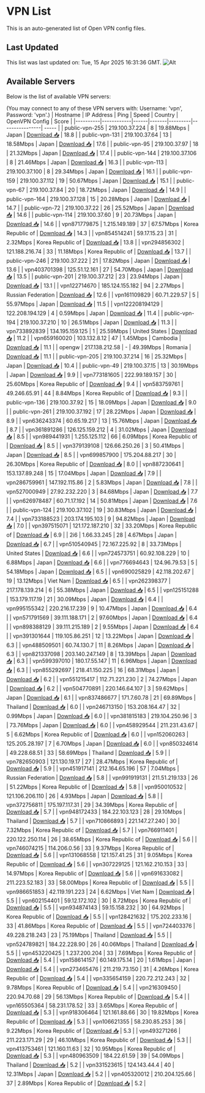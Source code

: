 # VPN List

This is an auto-generated list of Open VPN config files.

## Last Updated

This list was last updated on: Tue, 15 Apr 2025 16:31:36 GMT.
![Alt](https://repobeats.axiom.co/api/embed/186b98318ef1479477931607c1ad7d823f12451f.svg "Repobeats analytics image")

## Available Servers

Below is the list of available VPN servers:

(You may connect to any of these VPN servers with: Username: 'vpn', Password: 'vpn'.)
| Hostname | IP Address | Ping | Speed | Country | OpenVPN Config | Score |
|----------|------------|------|-------|---------|----------------| ----- |
| public-vpn-255 | 219.100.37.224 | 8 | 19.88Mbps | Japan | [Download 📥](./configs/server_0_JP.ovpn) | 18.8 |
| public-vpn-131 | 219.100.37.64 | 13 | 18.58Mbps | Japan | [Download 📥](./configs/server_1_JP.ovpn) | 17.6 |
| public-vpn-95 | 219.100.37.97 | 18 | 21.32Mbps | Japan | [Download 📥](./configs/server_2_JP.ovpn) | 17.4 |
| public-vpn-144 | 219.100.37.106 | 8 | 21.46Mbps | Japan | [Download 📥](./configs/server_3_JP.ovpn) | 16.3 |
| public-vpn-113 | 219.100.37.100 | 8 | 29.34Mbps | Japan | [Download 📥](./configs/server_4_JP.ovpn) | 16.1 |
| public-vpn-159 | 219.100.37.112 | 19 | 50.67Mbps | Japan | [Download 📥](./configs/server_5_JP.ovpn) | 15.1 |
| public-vpn-67 | 219.100.37.84 | 20 | 18.72Mbps | Japan | [Download 📥](./configs/server_6_JP.ovpn) | 14.9 |
| public-vpn-164 | 219.100.37.128 | 15 | 20.28Mbps | Japan | [Download 📥](./configs/server_7_JP.ovpn) | 14.7 |
| public-vpn-72 | 219.100.37.22 | 26 | 25.52Mbps | Japan | [Download 📥](./configs/server_8_JP.ovpn) | 14.6 |
| public-vpn-114 | 219.100.37.60 | 9 | 20.73Mbps | Japan | [Download 📥](./configs/server_9_JP.ovpn) | 14.6 |
| vpn871779875 | 1.215.149.189 | 37 | 67.57Mbps | Korea Republic of | [Download 📥](./configs/server_10_KR.ovpn) | 14.3 |
| vpn854514241 | 59.17.15.23 | 31 | 2.32Mbps | Korea Republic of | [Download 📥](./configs/server_11_KR.ovpn) | 13.8 |
| vpn294856302 | 121.188.216.74 | 33 | 11.18Mbps | Korea Republic of | [Download 📥](./configs/server_12_KR.ovpn) | 13.7 |
| public-vpn-246 | 219.100.37.222 | 21 | 17.82Mbps | Japan | [Download 📥](./configs/server_13_JP.ovpn) | 13.6 |
| vpn403701398 | 125.51.12.161 | 27 | 54.70Mbps | Japan | [Download 📥](./configs/server_14_JP.ovpn) | 13.5 |
| public-vpn-201 | 219.100.37.212 | 23 | 23.94Mbps | Japan | [Download 📥](./configs/server_15_JP.ovpn) | 13.1 |
| vpn122714670 | 185.124.155.182 | 94 | 2.27Mbps | Russian Federation | [Download 📥](./configs/server_16_RU.ovpn) | 12.6 |
| vpn161109829 | 60.71.229.57 | 5 | 55.97Mbps | Japan | [Download 📥](./configs/server_17_JP.ovpn) | 11.5 |
| vpn122208194129 | 122.208.194.129 | 4 | 0.59Mbps | Japan | [Download 📥](./configs/server_18_JP.ovpn) | 11.4 |
| public-vpn-194 | 219.100.37.210 | 10 | 26.51Mbps | Japan | [Download 📥](./configs/server_19_JP.ovpn) | 11.3 |
| vpn733892839 | 134.195.159.125 | 1 | 25.59Mbps | United States | [Download 📥](./configs/server_20_US.ovpn) | 11.2 |
| vpn659160020 | 103.132.8.12 | 47 | 1.45Mbps | Cambodia | [Download 📥](./configs/server_21_KH.ovpn) | 11.1 |
| opengw | 217.138.212.58 | - | 49.39Mbps | Romania | [Download 📥](./configs/server_22_RO.ovpn) | 11.1 |
| public-vpn-205 | 219.100.37.214 | 16 | 25.32Mbps | Japan | [Download 📥](./configs/server_23_JP.ovpn) | 10.4 |
| public-vpn-49 | 219.100.37.15 | 13 | 30.19Mbps | Japan | [Download 📥](./configs/server_24_JP.ovpn) | 9.9 |
| vpn773181605 | 222.99.189.157 | 30 | 25.60Mbps | Korea Republic of | [Download 📥](./configs/server_25_KR.ovpn) | 9.4 |
| vpn583759761 | 49.246.65.91 | 44 | 8.84Mbps | Korea Republic of | [Download 📥](./configs/server_26_KR.ovpn) | 9.3 |
| public-vpn-136 | 219.100.37.92 | 15 | 18.09Mbps | Japan | [Download 📥](./configs/server_27_JP.ovpn) | 9.0 |
| public-vpn-261 | 219.100.37.192 | 17 | 28.22Mbps | Japan | [Download 📥](./configs/server_28_JP.ovpn) | 8.9 |
| vpn636243374 | 60.65.19.217 | 13 | 15.76Mbps | Japan | [Download 📥](./configs/server_29_JP.ovpn) | 8.7 |
| vpn361891286 | 126.125.159.212 | 4 | 31.02Mbps | Japan | [Download 📥](./configs/server_30_JP.ovpn) | 8.5 |
| vpn989441931 | 1.255.125.112 | 66 | 6.09Mbps | Korea Republic of | [Download 📥](./configs/server_31_KR.ovpn) | 8.5 |
| vpn379139108 | 126.66.250.26 | 3 | 50.41Mbps | Japan | [Download 📥](./configs/server_32_JP.ovpn) | 8.5 |
| vpn699857900 | 175.204.88.217 | 30 | 26.30Mbps | Korea Republic of | [Download 📥](./configs/server_33_KR.ovpn) | 8.0 |
| vpn887230641 | 153.137.89.248 | 15 | 17.04Mbps | Japan | [Download 📥](./configs/server_34_JP.ovpn) | 7.9 |
| vpn286759961 | 147.192.115.86 | 2 | 5.83Mbps | Japan | [Download 📥](./configs/server_35_JP.ovpn) | 7.8 |
| vpn527000949 | 27.92.232.220 | 3 | 84.68Mbps | Japan | [Download 📥](./configs/server_36_JP.ovpn) | 7.7 |
| vpn626978487 | 60.71.17.192 | 14 | 50.81Mbps | Japan | [Download 📥](./configs/server_37_JP.ovpn) | 7.6 |
| public-vpn-124 | 219.100.37.102 | 19 | 30.83Mbps | Japan | [Download 📥](./configs/server_38_JP.ovpn) | 7.4 |
| vpn733188523 | 203.174.195.103 | 9 | 94.82Mbps | Japan | [Download 📥](./configs/server_39_JP.ovpn) | 7.0 |
| vpn397515071 | 121.172.187.210 | 32 | 33.20Mbps | Korea Republic of | [Download 📥](./configs/server_40_KR.ovpn) | 6.9 |
| 2i6 | 1.66.33.245 | 28 | 4.67Mbps | Japan | [Download 📥](./configs/server_41_JP.ovpn) | 6.7 |
| vpn510540945 | 72.167.225.92 | 8 | 33.73Mbps | United States | [Download 📥](./configs/server_42_US.ovpn) | 6.6 |
| vpn724573751 | 60.92.108.229 | 10 | 6.88Mbps | Japan | [Download 📥](./configs/server_43_JP.ovpn) | 6.6 |
| vpn776694643 | 124.96.79.53 | 5 | 54.18Mbps | Japan | [Download 📥](./configs/server_44_JP.ovpn) | 6.5 |
| vpn690025829 | 42.118.202.67 | 19 | 13.12Mbps | Viet Nam | [Download 📥](./configs/server_45_VN.ovpn) | 6.5 |
| vpn262398377 | 217.178.139.214 | 6 | 55.38Mbps | Japan | [Download 📥](./configs/server_46_JP.ovpn) | 6.5 |
| vpn125151288 | 153.179.117.19 | 21 | 30.09Mbps | Japan | [Download 📥](./configs/server_47_JP.ovpn) | 6.4 |
| vpn995155342 | 220.216.17.239 | 9 | 10.47Mbps | Japan | [Download 📥](./configs/server_48_JP.ovpn) | 6.4 |
| vpn571791569 | 39.111.188.171 | 2 | 97.60Mbps | Japan | [Download 📥](./configs/server_49_JP.ovpn) | 6.4 |
| vpn898388129 | 39.111.215.189 | 2 | 9.55Mbps | Japan | [Download 📥](./configs/server_50_JP.ovpn) | 6.4 |
| vpn391301644 | 119.105.86.251 | 12 | 13.22Mbps | Japan | [Download 📥](./configs/server_51_JP.ovpn) | 6.3 |
| vpn488509501 | 60.74.130.7 | 11 | 8.26Mbps | Japan | [Download 📥](./configs/server_52_JP.ovpn) | 6.3 |
| vpn821337098 | 203.140.247.149 | 8 | 13.39Mbps | Japan | [Download 📥](./configs/server_53_JP.ovpn) | 6.3 |
| vpn599397010 | 180.17.55.147 | 11 | 6.96Mbps | Japan | [Download 📥](./configs/server_54_JP.ovpn) | 6.3 |
| vpn855292697 | 218.41.150.225 | 16 | 68.31Mbps | Japan | [Download 📥](./configs/server_55_JP.ovpn) | 6.2 |
| vpn551215417 | 112.71.221.230 | 2 | 74.27Mbps | Japan | [Download 📥](./configs/server_56_JP.ovpn) | 6.2 |
| vpn504770891 | 220.146.64.107 | 3 | 59.62Mbps | Japan | [Download 📥](./configs/server_57_JP.ovpn) | 6.1 |
| vpn837486677 | 171.7.60.78 | 21 | 69.89Mbps | Thailand | [Download 📥](./configs/server_58_TH.ovpn) | 6.0 |
| vpn246713150 | 153.208.164.47 | 32 | 0.99Mbps | Japan | [Download 📥](./configs/server_59_JP.ovpn) | 6.0 |
| vpn381815183 | 219.104.250.96 | 3 | 73.76Mbps | Japan | [Download 📥](./configs/server_60_JP.ovpn) | 6.0 |
| vpn458929544 | 211.231.43.67 | 5 | 6.62Mbps | Korea Republic of | [Download 📥](./configs/server_61_KR.ovpn) | 6.0 |
| vpn152060263 | 125.205.28.197 | 7 | 6.70Mbps | Japan | [Download 📥](./configs/server_62_JP.ovpn) | 6.0 |
| vpn850324614 | 49.228.68.51 | 33 | 58.69Mbps | Thailand | [Download 📥](./configs/server_63_TH.ovpn) | 5.9 |
| vpn782650903 | 121.130.19.17 | 27 | 28.47Mbps | Korea Republic of | [Download 📥](./configs/server_64_KR.ovpn) | 5.9 |
| vpn451917141 | 212.164.65.196 | 57 | 7.04Mbps | Russian Federation | [Download 📥](./configs/server_65_RU.ovpn) | 5.8 |
| vpn991919131 | 211.51.219.133 | 26 | 51.22Mbps | Korea Republic of | [Download 📥](./configs/server_66_KR.ovpn) | 5.8 |
| vpn950010532 | 121.106.206.110 | 26 | 4.93Mbps | Japan | [Download 📥](./configs/server_67_JP.ovpn) | 5.8 |
| vpn372756811 | 175.197.117.31 | 29 | 34.39Mbps | Korea Republic of | [Download 📥](./configs/server_68_KR.ovpn) | 5.7 |
| vpn948172433 | 184.22.103.123 | 28 | 29.10Mbps | Thailand | [Download 📥](./configs/server_69_TH.ovpn) | 5.7 |
| vpn710866893 | 221.147.27.240 | 30 | 7.32Mbps | Korea Republic of | [Download 📥](./configs/server_70_KR.ovpn) | 5.7 |
| vpn766911401 | 220.122.250.114 | 26 | 38.65Mbps | Korea Republic of | [Download 📥](./configs/server_71_KR.ovpn) | 5.6 |
| vpn746074215 | 114.206.0.56 | 33 | 9.37Mbps | Korea Republic of | [Download 📥](./configs/server_72_KR.ovpn) | 5.6 |
| vpn131068558 | 121.157.41.25 | 31 | 9.05Mbps | Korea Republic of | [Download 📥](./configs/server_73_KR.ovpn) | 5.6 |
| vpn307229125 | 121.162.210.153 | 33 | 14.97Mbps | Korea Republic of | [Download 📥](./configs/server_74_KR.ovpn) | 5.6 |
| vpn691633082 | 211.223.52.183 | 33 | 58.00Mbps | Korea Republic of | [Download 📥](./configs/server_75_KR.ovpn) | 5.5 |
| vpn986651853 | 42.119.191.223 | 24 | 6.62Mbps | Viet Nam | [Download 📥](./configs/server_76_VN.ovpn) | 5.5 |
| vpn602154401 | 59.12.172.102 | 30 | 8.72Mbps | Korea Republic of | [Download 📥](./configs/server_77_KR.ovpn) | 5.5 |
| vpn934874143 | 59.15.158.232 | 30 | 64.92Mbps | Korea Republic of | [Download 📥](./configs/server_78_KR.ovpn) | 5.5 |
| vpn128421632 | 175.202.233.16 | 33 | 41.86Mbps | Korea Republic of | [Download 📥](./configs/server_79_KR.ovpn) | 5.5 |
| vpn724403376 | 49.228.218.243 | 23 | 75.19Mbps | Thailand | [Download 📥](./configs/server_80_TH.ovpn) | 5.5 |
| vpn524789821 | 184.22.228.90 | 26 | 40.06Mbps | Thailand | [Download 📥](./configs/server_81_TH.ovpn) | 5.5 |
| vpn453220425 | 1.237.200.204 | 33 | 7.69Mbps | Korea Republic of | [Download 📥](./configs/server_82_KR.ovpn) | 5.4 |
| vpn158614157 | 60.149.175.14 | 20 | 1.61Mbps | Japan | [Download 📥](./configs/server_83_JP.ovpn) | 5.4 |
| vpn273465476 | 211.219.73.150 | 31 | 4.26Mbps | Korea Republic of | [Download 📥](./configs/server_84_KR.ovpn) | 5.4 |
| vpn335654159 | 220.72.212.243 | 32 | 9.78Mbps | Korea Republic of | [Download 📥](./configs/server_85_KR.ovpn) | 5.4 |
| vpn216309450 | 220.94.70.68 | 29 | 56.13Mbps | Korea Republic of | [Download 📥](./configs/server_86_KR.ovpn) | 5.4 |
| vpn165505364 | 58.231.178.52 | 33 | 3.65Mbps | Korea Republic of | [Download 📥](./configs/server_87_KR.ovpn) | 5.3 |
| vpn918306464 | 121.161.88.66 | 30 | 19.82Mbps | Korea Republic of | [Download 📥](./configs/server_88_KR.ovpn) | 5.3 |
| vpn106621355 | 58.230.85.253 | 36 | 9.22Mbps | Korea Republic of | [Download 📥](./configs/server_89_KR.ovpn) | 5.3 |
| vpn493271266 | 211.223.171.29 | 29 | 46.10Mbps | Korea Republic of | [Download 📥](./configs/server_90_KR.ovpn) | 5.3 |
| vpn413753461 | 121.160.11.63 | 32 | 10.95Mbps | Korea Republic of | [Download 📥](./configs/server_91_KR.ovpn) | 5.3 |
| vpn480963509 | 184.22.61.59 | 39 | 54.09Mbps | Thailand | [Download 📥](./configs/server_92_TH.ovpn) | 5.2 |
| vpn331523615 | 124.143.44.4 | 40 | 12.31Mbps | Japan | [Download 📥](./configs/server_93_JP.ovpn) | 5.2 |
| vpn405320012 | 210.204.125.66 | 37 | 2.89Mbps | Korea Republic of | [Download 📥](./configs/server_94_KR.ovpn) | 5.2 |
